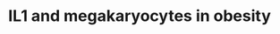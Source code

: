 ---
annotations:
- id: DOID:654
  parent: disease of metabolism
  type: Disease Ontology
  value: overnutrition
- id: PW:0000540
  parent: disease pathway
  type: Pathway Ontology
  value: obesity pathway
- id: DOID:9970
  parent: disease of metabolism
  type: Disease Ontology
  value: obesity
- id: PW:0000883
  parent: regulatory pathway
  type: Pathway Ontology
  value: interleukin-1 signaling pathway
authors:
- Khanspers
- MaintBot
- MirellaKalafati
- Jmelius
- AMTan
- Susan
- Egonw
citedin:
- link: PMC8287703
  title: 'Transcriptomic changes in peripheral blood mononuclear cells with weight
    loss: systematic literature review and primary data synthesis (2021)'
- link: PMC7929374
  title: Identification of biomarkers and pathways for the SARS-CoV-2 infections that
    make complexities in pulmonary arterial hypertension patients (2021)
- link: PMC7665362
  title: Network-based identification genetic effect of SARS-CoV-2 infections to Idiopathic
    pulmonary fibrosis (IPF) patients (2020)
- link: PMC5372268
  title: 24h-gene variation effect of combined bevacizumab/erlotinib in advanced non-squamous
    non-small cell lung cancer using exon array blood profiling (2017)
communities:
- Diseases
description: Schematic of the effects of interleukin (IL)1-beta/IL1R1 on megakaryocyte
  and platelet function. A high fat diet will cause megakaryocytes to produce platelets
  with an increase in both inflammatory and thrombotic genes.  IL1-beta in circulation
  as a result of increased body weight will bind IL1R1 on megakaryocytes. This interaction
  leads to the activation of the nuclear factor (NF)kB, PI3K/Akt, and mitogen activated
  protein kinase (MAPK) (ERK and p38) pathways. As a result, there is an increase
  in megakarycoyte maturation, including increased adhesion, increases in ploidy,
  and increases in mRNA production of inflammatory and thrombotic genes. IL1-beta
  can also bind IL1R1 on platelets and either enhance aggregation induced by agonists
  or promote adhesion and heterotypic aggregate formation.  Some of the data used
  to create the pathway was generated in mouse (noted in pathway), however the pathway
  represents human homologs of those genes.  Proteins on this pathway have targeted
  assays available via the [https://assays.cancer.gov/available_assays?wp_id=WP2865
  CPTAC Assay Portal]
last-edited: 2022-01-11
ndex: 127cdd25-8b66-11eb-9e72-0ac135e8bacf
organisms:
- Homo sapiens
redirect_from:
- /index.php/Pathway:WP2865
- /instance/WP2865
- /instance/WP2865_rr123108
revision: r123108
schema-jsonld:
- '@context': https://schema.org/
  '@id': https://wikipathways.github.io/pathways/WP2865.html
  '@type': Dataset
  creator:
    '@type': Organization
    name: WikiPathways
  description: Schematic of the effects of interleukin (IL)1-beta/IL1R1 on megakaryocyte
    and platelet function. A high fat diet will cause megakaryocytes to produce platelets
    with an increase in both inflammatory and thrombotic genes.  IL1-beta in circulation
    as a result of increased body weight will bind IL1R1 on megakaryocytes. This interaction
    leads to the activation of the nuclear factor (NF)kB, PI3K/Akt, and mitogen activated
    protein kinase (MAPK) (ERK and p38) pathways. As a result, there is an increase
    in megakarycoyte maturation, including increased adhesion, increases in ploidy,
    and increases in mRNA production of inflammatory and thrombotic genes. IL1-beta
    can also bind IL1R1 on platelets and either enhance aggregation induced by agonists
    or promote adhesion and heterotypic aggregate formation.  Some of the data used
    to create the pathway was generated in mouse (noted in pathway), however the pathway
    represents human homologs of those genes.  Proteins on this pathway have targeted
    assays available via the [https://assays.cancer.gov/available_assays?wp_id=WP2865
    CPTAC Assay Portal]
  keywords:
  - CCL2
  - CCR3
  - FCER1A
  - HBEGF
  - ICAM1
  - IFNG
  - IL18
  - IL1B
  - IL1R1
  - IRAK1
  - MMP9
  - MYD88
  - NFKB1
  - NLRP3
  - PAR1
  - PIK3CA
  - PLA2G7
  - S100A9
  - SELENBP1
  - TIMP1
  - TIMP2
  - TLR1
  - TLR2
  - Thrombin
  license: CC0
  name: IL1 and megakaryocytes in obesity
seo: CreativeWork
title: IL1 and megakaryocytes in obesity
wpid: WP2865
---